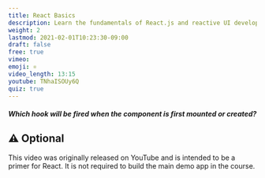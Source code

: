 ```yaml
---
title: React Basics
description: Learn the fundamentals of React.js and reactive UI development
weight: 2
lastmod: 2021-02-01T10:23:30-09:00
draft: false
free: true
vimeo: 
emoji: ⚛️
video_length: 13:15
youtube: TNhaISOUy6Q
quiz: true
---
```


<quiz-modal options="useMount:useEffect:useFootgun:useRef" answer="useEffect" prize="1">
  <h5>Which hook will be fired when the component is first mounted or created?</h5>
</quiz-modal>


## ⚠️ Optional

This video was originally released on YouTube and is intended to be a primer for React. It is not required to build the main demo app in the course. 